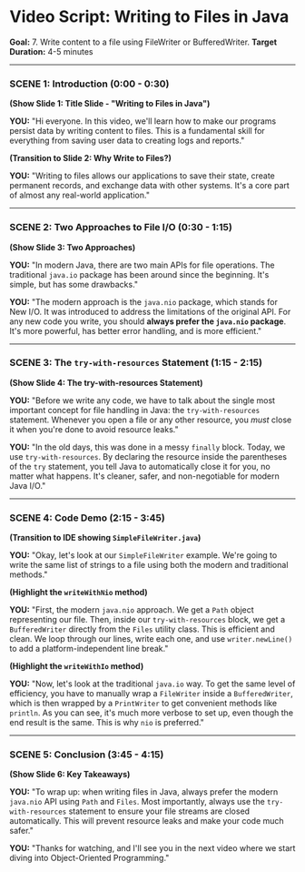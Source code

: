 
# Video Script: Writing to Files in Java

**Goal:** 7. Write content to a file using FileWriter or BufferedWriter.
**Target Duration:** 4-5 minutes

---

### SCENE 1: Introduction (0:00 - 0:30)

**(Show Slide 1: Title Slide - "Writing to Files in Java")**

**YOU:**
"Hi everyone. In this video, we'll learn how to make our programs persist data by writing content to files. This is a fundamental skill for everything from saving user data to creating logs and reports."

**(Transition to Slide 2: Why Write to Files?)**

**YOU:**
"Writing to files allows our applications to save their state, create permanent records, and exchange data with other systems. It's a core part of almost any real-world application."

---

### SCENE 2: Two Approaches to File I/O (0:30 - 1:15)

**(Show Slide 3: Two Approaches)**

**YOU:**
"In modern Java, there are two main APIs for file operations. The traditional `java.io` package has been around since the beginning. It's simple, but has some drawbacks."

**YOU:**
"The modern approach is the `java.nio` package, which stands for New I/O. It was introduced to address the limitations of the original API. For any new code you write, you should **always prefer the `java.nio` package**. It's more powerful, has better error handling, and is more efficient."

---

### SCENE 3: The `try-with-resources` Statement (1:15 - 2:15)

**(Show Slide 4: The try-with-resources Statement)**

**YOU:**
"Before we write any code, we have to talk about the single most important concept for file handling in Java: the `try-with-resources` statement. Whenever you open a file or any other resource, you *must* close it when you're done to avoid resource leaks."

**YOU:**
"In the old days, this was done in a messy `finally` block. Today, we use `try-with-resources`. By declaring the resource inside the parentheses of the `try` statement, you tell Java to automatically close it for you, no matter what happens. It's cleaner, safer, and non-negotiable for modern Java I/O."

---

### SCENE 4: Code Demo (2:15 - 3:45)

**(Transition to IDE showing `SimpleFileWriter.java`)**

**YOU:**
"Okay, let's look at our `SimpleFileWriter` example. We're going to write the same list of strings to a file using both the modern and traditional methods."

**(Highlight the `writeWithNio` method)**

**YOU:**
"First, the modern `java.nio` approach. We get a `Path` object representing our file. Then, inside our `try-with-resources` block, we get a `BufferedWriter` directly from the `Files` utility class. This is efficient and clean. We loop through our lines, write each one, and use `writer.newLine()` to add a platform-independent line break."

**(Highlight the `writeWithIo` method)**

**YOU:**
"Now, let's look at the traditional `java.io` way. To get the same level of efficiency, you have to manually wrap a `FileWriter` inside a `BufferedWriter`, which is then wrapped by a `PrintWriter` to get convenient methods like `println`. As you can see, it's much more verbose to set up, even though the end result is the same. This is why `nio` is preferred."

---

### SCENE 5: Conclusion (3:45 - 4:15)

**(Show Slide 6: Key Takeaways)**

**YOU:**
"To wrap up: when writing files in Java, always prefer the modern `java.nio` API using `Path` and `Files`. Most importantly, always use the `try-with-resources` statement to ensure your file streams are closed automatically. This will prevent resource leaks and make your code much safer."

**YOU:**
"Thanks for watching, and I'll see you in the next video where we start diving into Object-Oriented Programming."

